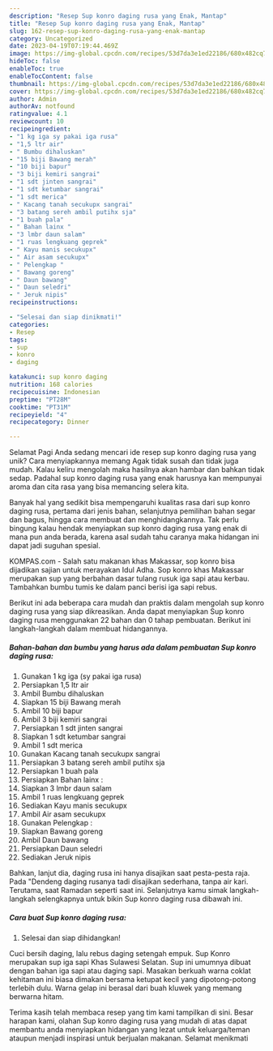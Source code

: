 ```yaml
---
description: "Resep Sup konro daging rusa yang Enak, Mantap"
title: "Resep Sup konro daging rusa yang Enak, Mantap"
slug: 162-resep-sup-konro-daging-rusa-yang-enak-mantap
category: Uncategorized
date: 2023-04-19T07:19:44.469Z
image: https://img-global.cpcdn.com/recipes/53d7da3e1ed22186/680x482cq70/sup-konro-daging-rusa-foto-resep-utama.jpg
hideToc: false
enableToc: true
enableTocContent: false
thumbnail: https://img-global.cpcdn.com/recipes/53d7da3e1ed22186/680x482cq70/sup-konro-daging-rusa-foto-resep-utama.jpg
cover: https://img-global.cpcdn.com/recipes/53d7da3e1ed22186/680x482cq70/sup-konro-daging-rusa-foto-resep-utama.jpg
author: Admin
authorAv: notfound
ratingvalue: 4.1
reviewcount: 10
recipeingredient:
- "1 kg iga sy pakai iga rusa"
- "1,5 ltr air"
- " Bumbu dihaluskan"
- "15 biji Bawang merah"
- "10 biji bapur"
- "3 biji kemiri sangrai"
- "1 sdt jinten sangrai"
- "1 sdt ketumbar sangrai"
- "1 sdt merica"
- " Kacang tanah secukupx sangrai"
- "3 batang sereh ambil putihx sja"
- "1 buah pala"
- " Bahan lainx "
- "3 lmbr daun salam"
- "1 ruas lengkuang geprek"
- " Kayu manis secukupx"
- " Air asam secukupx"
- " Pelengkap "
- " Bawang goreng"
- " Daun bawang"
- " Daun seledri"
- " Jeruk nipis"
recipeinstructions:

- "Selesai dan siap dinikmati!"
categories:
- Resep
tags:
- sup
- konro
- daging

katakunci: sup konro daging 
nutrition: 168 calories
recipecuisine: Indonesian
preptime: "PT28M"
cooktime: "PT31M"
recipeyield: "4"
recipecategory: Dinner

---
```



Selamat Pagi Anda sedang mencari ide resep sup konro daging rusa yang unik? Cara menyiapkannya memang Agak tidak susah dan tidak juga mudah. Kalau keliru mengolah maka hasilnya akan hambar dan bahkan tidak sedap. Padahal sup konro daging rusa yang enak harusnya kan mempunyai aroma dan cita rasa yang bisa memancing selera kita.


Banyak hal yang sedikit bisa mempengaruhi kualitas rasa dari sup konro daging rusa, pertama dari jenis bahan, selanjutnya pemilihan bahan segar dan bagus, hingga cara membuat dan menghidangkannya. Tak perlu bingung kalau hendak menyiapkan sup konro daging rusa yang enak di mana pun anda berada, karena asal sudah tahu caranya maka hidangan ini dapat jadi suguhan spesial.

KOMPAS.com - Salah satu makanan khas Makassar, sop konro bisa dijadikan sajian untuk merayakan Idul Adha. Sop konro khas Makassar merupakan sup yang berbahan dasar tulang rusuk iga sapi atau kerbau. Tambahkan bumbu tumis ke dalam panci berisi iga sapi rebus.


Berikut ini ada beberapa cara mudah dan praktis dalam mengolah sup konro daging rusa yang siap dikreasikan. Anda dapat menyiapkan Sup konro daging rusa menggunakan 22 bahan dan 0 tahap pembuatan. Berikut ini langkah-langkah dalam membuat hidangannya.

<!--inarticleads1-->

##### Bahan-bahan dan bumbu yang harus ada dalam pembuatan Sup konro daging rusa:

1. Gunakan 1 kg iga (sy pakai iga rusa)
1. Persiapkan 1,5 ltr air
1. Ambil  Bumbu dihaluskan
1. Siapkan 15 biji Bawang merah
1. Ambil 10 biji bapur
1. Ambil 3 biji kemiri sangrai
1. Persiapkan 1 sdt jinten sangrai
1. Siapkan 1 sdt ketumbar sangrai
1. Ambil 1 sdt merica
1. Gunakan  Kacang tanah secukupx sangrai
1. Persiapkan 3 batang sereh ambil putihx sja
1. Persiapkan 1 buah pala
1. Persiapkan  Bahan lainx :
1. Siapkan 3 lmbr daun salam
1. Ambil 1 ruas lengkuang geprek
1. Sediakan  Kayu manis secukupx
1. Ambil  Air asam secukupx
1. Gunakan  Pelengkap :
1. Siapkan  Bawang goreng
1. Ambil  Daun bawang
1. Persiapkan  Daun seledri
1. Sediakan  Jeruk nipis


Bahkan, lanjut dia, daging rusa ini hanya disajikan saat pesta-pesta raja. Pada &#34;Dendeng daging rusanya tadi disajikan sederhana, tanpa air kari. Terutama, saat Ramadan seperti saat ini. Selanjutnya kamu simak langkah-langkah selengkapnya untuk bikin Sup konro daging rusa dibawah ini. 

<!--inarticleads2-->

##### Cara buat Sup konro daging rusa:


1. Selesai dan siap dihidangkan!

Cuci bersih daging, lalu rebus daging setengah empuk. Sup Konro merupakan sup iga sapi Khas Sulawesi Selatan. Sup ini umumnya dibuat dengan bahan iga sapi atau daging sapi. Masakan berkuah warna coklat kehitaman ini biasa dimakan bersama ketupat kecil yang dipotong-potong terlebih dulu. Warna gelap ini berasal dari buah kluwek yang memang berwarna hitam. 

Terima kasih telah membaca resep yang tim kami tampilkan di sini. Besar harapan kami, olahan Sup konro daging rusa yang mudah di atas dapat membantu anda menyiapkan hidangan yang lezat untuk keluarga/teman ataupun menjadi inspirasi untuk berjualan makanan. Selamat menikmati
